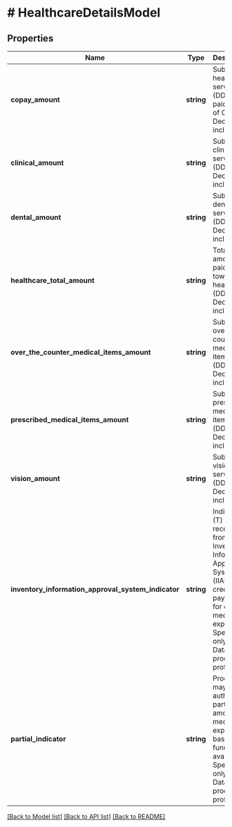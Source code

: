 # # HealthcareDetailsModel

## Properties

Name | Type | Description | Notes
------------ | ------------- | ------------- | -------------
**copay_amount** | **string** | Subtotal for healthcare services (DDDD.CC) paid as part of Copay. Decimal included. | [optional]
**clinical_amount** | **string** | Subtotal for clinical services (DDDD.CC). Decimal included. | [optional]
**dental_amount** | **string** | Subtotal for dental services (DDDD.CC). Decimal included. | [optional]
**healthcare_total_amount** | **string** | Total amount paid towards healthcare (DDDD.CC). Decimal included. | [optional]
**over_the_counter_medical_items_amount** | **string** | Subtotal for over-the-counter medical items (DDDD.CC). Decimal included. | [optional]
**prescribed_medical_items_amount** | **string** | Subtotal for prescribed medical items (DDDD.CC). Decimal included. | [optional]
**vision_amount** | **string** | Subtotal for vision services (DDDD.CC). Decimal included. | [optional]
**inventory_information_approval_system_indicator** | **string** | Indication (T) received from an Inventory Information Approval System (IIAS) that credit card payment for eligible medical expense. Specific only to First Data North processor profile. | [optional]
**partial_indicator** | **string** | Processor may (T) authorize partial amount for medical expense based on funds available. Specific only to First Data North processor profile. | [optional]

[[Back to Model list]](../../README.md#models) [[Back to API list]](../../README.md#endpoints) [[Back to README]](../../README.md)
